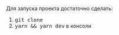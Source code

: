 Для запуска проекта достаточно сделать:
1. <kbd>git clone</kbd>
2. <kbd>yarn && yarn dev</kbd> в консоли
